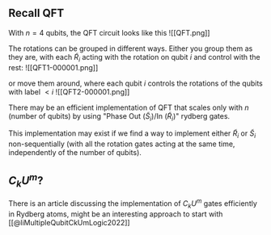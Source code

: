 ## Recall QFT

With $n=4$ qubits, the QFT circuit looks like this
![[QFT.png]]

The rotations can be grouped in different ways. Either you group them as they are, with each $\widetilde R_i$ acting with the rotation on qubit $i$ and control with the rest: 
![[QFT1-000001.png]]

or move them around, where each qubit $i$ controls the rotations of the qubits with label $< i$
![[QFT2-000001.png]]

There may be an efficient implementation of QFT that scales only with $n$ (number of qubits) by using "Phase Out ($\widetilde S_i$)/In ($\widetilde R_i$)" rydberg gates.

This implementation may exist if we find a way to implement either $\widetilde R_i$ or $\widetilde S_i$ non-sequentially (with all the rotation gates acting at the same time, independently of the number of qubits). 



## $C_kU^m$? 
There is an article discussing the implementation of $C_kU^m$ gates efficiently in Rydberg atoms, might be an interesting approach to start with
[[@liMultipleQubitCkUmLogic2022]]

